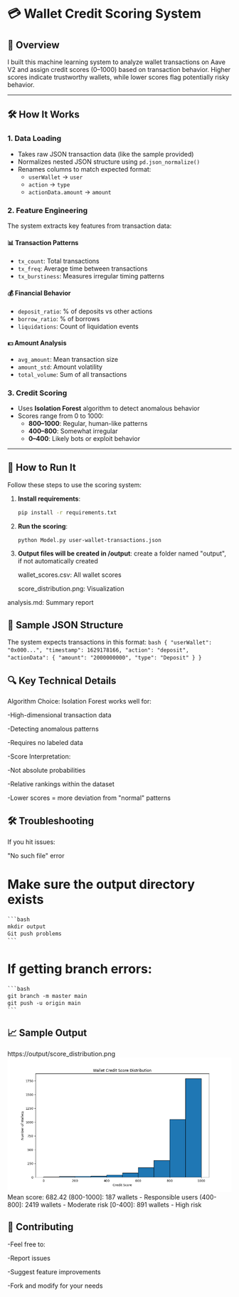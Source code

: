 # 💳 Wallet Credit Scoring System

## 📌 Overview

I built this machine learning system to analyze wallet transactions on Aave V2 and assign credit scores (0–1000) based on transaction behavior. Higher scores indicate trustworthy wallets, while lower scores flag potentially risky behavior.

---

## 🛠 How It Works

### 1. Data Loading

- Takes raw JSON transaction data (like the sample provided)
- Normalizes nested JSON structure using `pd.json_normalize()`
- Renames columns to match expected format:
  - `userWallet` → `user`
  - `action` → `type`
  - `actionData.amount` → `amount`

### 2. Feature Engineering

The system extracts key features from transaction data:

#### 📊 Transaction Patterns

- `tx_count`: Total transactions  
- `tx_freq`: Average time between transactions  
- `tx_burstiness`: Measures irregular timing patterns  

#### 💰 Financial Behavior

- `deposit_ratio`: % of deposits vs other actions  
- `borrow_ratio`: % of borrows  
- `liquidations`: Count of liquidation events  

#### 💵 Amount Analysis

- `avg_amount`: Mean transaction size  
- `amount_std`: Amount volatility  
- `total_volume`: Sum of all transactions  

### 3. Credit Scoring

- Uses **Isolation Forest** algorithm to detect anomalous behavior
- Scores range from 0 to 1000:
  - **800–1000**: Regular, human-like patterns
  - **400–800**: Somewhat irregular
  - **0–400**: Likely bots or exploit behavior

---

## 🚀 How to Run It

Follow these steps to use the scoring system:

1. **Install requirements**:
   ```bash
   pip install -r requirements.txt
   ```
 2. **Run the scoring**:
    ```bash
    python Model.py user-wallet-transactions.json
    ```
 3. **Output files will be created in /output**:
    create a folder named "output", if not automatically created

    wallet_scores.csv: All wallet scores

    score_distribution.png: Visualization

analysis.md: Summary report

## 📂 Sample JSON Structure
The system expects transactions in this format:
    ```bash
    {
    "userWallet": "0x000...",
    "timestamp": 1629178166,
    "action": "deposit",
    "actionData": {
        "amount": "2000000000",
        "type": "Deposit"
    }
    }
    ```
## 🔍 Key Technical Details
Algorithm Choice: Isolation Forest works well for:

-High-dimensional transaction data

-Detecting anomalous patterns

-Requires no labeled data

-Score Interpretation:

-Not absolute probabilities

-Relative rankings within the dataset

-Lower scores = more deviation from "normal" patterns

## 🛠 Troubleshooting
If you hit issues:

"No such file" error
# Make sure the output directory exists
    ```bash
    mkdir output
    Git push problems
    ```
# If getting branch errors:
    ```bash
    git branch -m master main
    git push -u origin main
    ```
## 📈 Sample Output
https://output/score_distribution.png
![Credit Score Distribution](output/score_distribution.png)
Mean score: 682.42
(800-1000]: 187 wallets - Responsible users
(400-800]: 2419 wallets - Moderate risk
[0-400]: 891 wallets - High risk
## 🤝 Contributing
-Feel free to:

-Report issues

-Suggest feature improvements

-Fork and modify for your needs